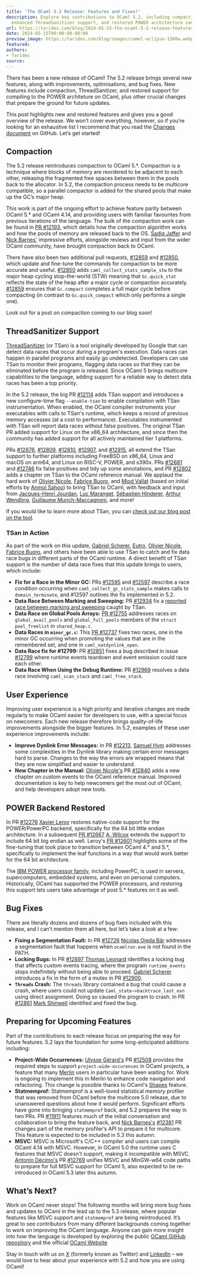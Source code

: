 ```yaml
---
title: 'The OCaml 5.2 Release: Features and Fixes!'
description: Explore key contributions to OCaml 5.2, including compaction reintroduction,
  enhanced ThreadSanitizer support, and restored POWER architecture compilation.
url: https://tarides.com/blog/2024-05-15-the-ocaml-5-2-release-features-and-fixes
date: 2024-05-15T00:00:00-00:00
preview_image: https://tarides.com/blog/images/camel-eclipse-1360w.webp
featured:
authors:
- Tarides
source:
---
```


<p>There has been a new release of OCaml! The 5.2 release brings several new features, along with improvements, optimisations, and bug fixes. New features include compaction, ThreadSanitizer, and restored support for compiling to the POWER architeture on OCaml, plus other crucial changes that prepare the ground for future updates.</p>
<p>This post highlights new and restored features and gives you a good overview of the release. We won&rsquo;t cover everything, however, so if you&rsquo;re looking for an exhaustive list I recommend that you read the <a href="https://github.com/ocaml/ocaml/blob/5.2/Changes">Changes document</a> on GitHub. Let&rsquo;s get started!</p>
<h2>Compaction</h2>
<p>The 5.2 release reintroduces compaction to OCaml 5.*. Compaction is a technique where blocks of memory are reordered to be adjacent to each other, releasing the fragmented free spaces  between them in the pools back to the allocator.  In 5.2, the compaction process needs to be multicore compatible, so a parallel compactor is added for the shared pools that make up the GC&rsquo;s major heap.</p>
<p>This work is part of the ongoing effort to achieve feature parity between OCaml 5.* and OCaml 4.14, and providing users with familiar favourites from previous iterations of the language. The bulk of the compaction work can be found in <a href="https://github.com/ocaml/ocaml/pull/12193">PR #12193</a>, which details how the compaction algorithm works and how the pools of memory are released back to the OS. <a href="https://github.com/sadiqj">Sadiq Jaffer</a> and <a href="https://github.com/NickBarnes">Nick Barnes'</a> impressive efforts, alongside reviews and input from the wider OCaml community, have brought compaction back to OCaml.</p>
<p>There have also been two additional pull requests, <a href="https://github.com/ocaml/ocaml/pull/12859">#12859</a> and <a href="https://github.com/ocaml/ocaml/pull/12850">#12850</a>, which update and fine-tune the commands for compaction to be more accurate and useful. <a href="https://github.com/ocaml/ocaml/pull/12850">#12850</a> adds <code>caml_collect_stats_sample_stw</code> to the major heap cycling stop-the-world (STW) meaning that <code>Gc.quick_stat</code> reflects the state of the heap after a major cycle or compaction accurately. <a href="https://github.com/ocaml/ocaml/pull/12859">#12859</a> ensures that <code>Gc.compact</code> completes a full major cycle before compacting (in contrast to <code>Gc.quick_compact</code> which only performs a single one).</p>
<p>Look out for a post on compaction coming to our blog soon!</p>
<h2>ThreadSanitizer Support</h2>
<p><a href="https://clang.llvm.org/docs/ThreadSanitizer.html">ThreadSanitizer</a> (or TSan) is a tool originally developed by Google that can detect data races that occur during a program's execution. Data races can happen in parallel programs and easily go undetected. Developers can use TSan to monitor their programs, flagging data races so that they can be eliminated before the program is released. Since OCaml 5 brings multicore capabilities to the language, adding support for a reliable way to detect data races has been a top priority.</p>
<p>In the 5.2 release, the big PR <a href="https://github.com/ocaml/ocaml/pull/12114">#12114</a> adds TSan support and introduces a new configure-time flag <code>--enable-tsan</code> to enable compilation with TSan instrumentation. When enabled, the OCaml compiler instruments your executables with calls to TSan's runtime, which keeps a record of previous memory accesses (at a cost to performance). Executables instrumented with TSan will report data races without false positives. The original TSan PR added support for Linux on the x86_64 architecture, and since then the community has added support for all actively maintained tier 1 platforms.</p>
<p>PRs <a href="https://github.com/ocaml/ocaml/pull/12876">#12876</a>, <a href="https://github.com/ocaml/ocaml/pull/12809">#12809</a>, <a href="https://github.com/ocaml/ocaml/pull/12810">#12810</a>, <a href="https://github.com/ocaml/ocaml/pull/12907">#12907</a>, and <a href="https://github.com/ocaml/ocaml/pull/12915">#12915</a>, all extend the TSan support to further platforms including FreeBSD on x86_64, Linux and macOS on arm64, and Linux on RISC-V, POWER, and s390x. PRs <a href="https://github.com/ocaml/ocaml/pull/12681">#12681</a> and <a href="https://github.com/ocaml/ocaml/pull/12746">#12746</a> fix false positives and tidy up some annotations, and PR <a href="https://github.com/ocaml/ocaml/pull/12802">#12802</a> adds a chapter on TSan to the OCaml reference manual. We applaud the hard work of <a href="https://github.com/OlivierNicole">Olivier Nicole</a>, <a href="https://github.com/fabbing">Fabrice Buoro</a>, and <a href="https://github.com/dustanddreams">Miod Vallat</a> (based on initial efforts by <a href="https://github.com/anmolsahoo25">Anmol Sahoo</a>) to bring TSan to OCaml, with feedback and input from <a href="https://github.com/jhjourdan">Jacques-Henri Jourdan</a>, <a href="https://github.com/maranget">Luc Maranget</a>, <a href="https://github.com/shindere">S&eacute;bastien Hinderer</a>, <a href="https://github.com/art-w">Arthur Wendling</a>, <a href="https://github.com/gadmm">Guillaume Munch-Maccagnoni</a>, and more!</p>
<p>If you would like to learn more about TSan, you can <a href="https://tarides.com/blog/2023-10-18-off-to-the-races-using-threadsanitizer-in-ocaml/">check out our blog post on the tool</a>.</p>
<h3>TSan in Action</h3>
<p>As part of the work on this update, <a href="https://github.com/gasche">Gabriel Scherer</a>, <a href="https://github.com/eutro">Eutro</a>, <a href="https://github.com/OlivierNicole">Olivier Nicole</a>, <a href="https://github.com/fabbing">Fabrice Buoro</a>, and others have been able to use TSan to catch and fix data race bugs in different parts of the OCaml runtime. A direct benefit of TSan support is the number of data race fixes that this update brings to users, which include:</p>
<ul>
<li><strong>Fix for a Race in the Minor GC:</strong> PRs <a href="https://github.com/ocaml/ocaml/pull/12595">#12595</a> and <a href="https://github.com/ocaml/ocaml/pull/12597">#12597</a> describe a race condition occurring when <code>caml_collect_gc_stats_sample</code> makes calls to <code>domain_terminate</code>, and #12597 outlines the fix implemented in 5.2.</li>
<li><strong>Data Race Between Marking and Sweeping:</strong> PR <a href="https://github.com/ocaml/ocaml/pull/12934">#12934</a> fix a <a href="https://github.com/ocaml/ocaml/issues/12916">reported race between marking and sweeping</a> caught by TSan.</li>
<li><strong>Data Race on Global Pools Arrays:</strong> <a href="https://github.com/ocaml/ocaml/pull/12755">PR #12755</a> addresses races on <code>global_avail_pools</code> and <code>global_full_pools</code> members of the <code>struct pool_freelist</code> in <code>shared_heap.c</code>.</li>
<li><strong>Data Races in <code>minor_gc.c</code>:</strong> This <a href="https://github.com/ocaml/ocaml/pull/12737">PR #12737</a> fixes two races, one in the minor GC occurring when promoting the values that are in the remembered set, and one in <code>caml_natdynlink_open</code>.</li>
<li><strong>Data Race fix for #12799:</strong> PR <a href="https://github.com/ocaml/ocaml/pull/12851">#12851</a> fixes a bug described in issue <a href="https://github.com/ocaml/ocaml/issues/12799">#12799</a> where runtime events teardown and event emission could race each other.</li>
<li><strong>Data Race When Using the Debug Runtime:</strong> PR <a href="https://github.com/ocaml/ocaml/pull/12969">#12969</a> resolves a data race involving <code>caml_scan_stack</code> and <code>caml_free_stack</code>.</li>
</ul>
<h2>User Experience</h2>
<p>Improving user experience is a high priority and iterative changes are made regularly to make OCaml easier for developers to use, with a special focus on newcomers. Each new release therefore brings quality-of-life improvements alongside the bigger features. In 5.2, examples of these user experience improvements include:</p>
<ul>
<li><strong>Improve Dynlink Error Messages:</strong> In PR <a href="https://github.com/ocaml/ocaml/pull/12213">#12213</a>, <a href="https://github.com/shym">Samuel Hym</a> addresses some complexities in the Dynlink library making certain error messages hard to parse. Changes to the way the errors are wrapped means that they are now simplified and easier to understand.</li>
<li><strong>New Chapter in the Manual:</strong> <a href="https://github.com/OlivierNicole">Olivier Nicole's</a> PR <a href="https://github.com/ocaml/ocaml/pull/12840">#12840</a> adds a new chapter on custom events to the OCaml reference manual. Improved documentation is key to help newcomers get the most out of OCaml, and help developers adopt new tools.</li>
</ul>
<h2>POWER Backend Restored</h2>
<p>In PR <a href="https://github.com/ocaml/ocaml/pull/12276">#12276</a> <a href="https://github.com/xavierleroy">Xavier Leroy</a> restores native-code support for the POWER/PowerPC backend, specifically for the 64 bit little endian architecture. In a subsequent <a href="https://github.com/ocaml/ocaml/pull/12667">PR #12667</a> <a href="https://github.com/awilfox">A. Wilcox</a> extends the support to include 64 bit big endian as well. Leroy's <a href="https://github.com/ocaml/ocaml/pull/12601">PR #12601</a> highlights some of the fine-tuning that took place to transition between OCaml 4.* and 5.*, specifically to implement the leaf functions in a way that would work better for the 64 bit architecture.</p>
<p>The <a href="https://en.wikipedia.org/wiki/IBM_Power_Systems#:~:text=IBM%20Power%20Systems%20is%20a,and%20System%20i%20product%20lines.">IBM POWER processor family</a>, including PowerPC, is used in servers, supercomputers, embedded systems, and even on personal computers. Historically, OCaml has supported the POWER processors, and restoring this support lets users take advantage of post 5.* features on it as well.</p>
<h2>Bug Fixes</h2>
<p>There are literally dozens and dozens of bug fixes included with this release, and I can&rsquo;t mention them all here, but let&rsquo;s take a look at a few:</p>
<ul>
<li><strong>Fixing a Segmentation Fault:</strong> In PR <a href="https://github.com/ocaml/ocaml/pull/12726">#12726</a> <a href="https://github.com/nojb">Nicolas Ojeda B&auml;r</a> addresses a segmentation fault that happens when <code>ocamlrun.exe</code> is not found in the PATH.</li>
<li><strong>Locking Bugs:</strong> In PR <a href="https://github.com/ocaml/ocaml/issues/12897">#12897</a> <a href="https://github.com/talex5">Thomas Leonard</a> identifies a locking bug that affects custom events tracing, where the program <code>runtime_events</code> stops indefinitely without being able to proceed.  <a href="https://github.com/gasche">Gabriel Scherer</a> introduces a fix in the form of a mutex in PR <a href="https://github.com/ocaml/ocaml/pull/12900">#12900</a>.</li>
<li><strong><code>Threads</code> Crash:</strong> The <code>threads</code> library contained a bug that could cause a crash, where users could not update <code>Caml_state&ndash;&gt;backtrace_last_exn</code> using direct assignment. Doing so caused the program to crash. In PR <a href="https://github.com/ocaml/ocaml/pull/12861">#12861</a> <a href="https://github.com/mshinwell">Mark Shinwell</a> identified and fixed the bug.</li>
</ul>
<h2>Preparing for Upcoming Features</h2>
<p>Part of the contributions to each release focus on preparing the way for future features. 5.2 lays the foundation for some long-anticipated additions including:</p>
<ul>
<li><strong>Project-Wide Occurrences:</strong> <a href="https://github.com/voodoos">Ulysse G&eacute;rard's</a> PR <a href="https://github.com/ocaml/ocaml/pull/12508">#12508</a> provides the required steps to support <code>project-wide-occurences</code> in OCaml projects, a feature that many <a href="https://github.com/ocaml/merlin">Merlin</a> users in particular have been waiting for. Work is ongoing to implement this in Merlin to enhance code navigation and refactoring. This change is possible thanks to OCaml's <a href="https://icfp22.sigplan.org/details/mlfamilyworkshop-2022-papers/10/Module-Shapes-for-Modern-Tooling">Shapes</a> feature.</li>
<li><strong>Statmemprof:</strong> Statmemprof is a well-loved statistical memory profiler that was removed from OCaml before the multicore 5.0 release, due to unanswered questions about how it would perform. Significant efforts have gone into bringing <code>statmemprof</code> back, and 5.2 prepares the way in two PRs. PR <a href="https://github.com/ocaml/ocaml/issues/11911">#11911</a> features much of the initial conversation and collaboration to bring the feature back, and <a href="https://github.com/NickBarnes">Nick Barnes's</a> <a href="https://github.com/ocaml/ocaml/pull/12381">#12381</a> PR changes part of the memory profiler&rsquo;s API to prepare it for multicore. This feature is expected to be included in 5.3 this autumn.</li>
<li><strong>MSVC:</strong> MSVC is Microsoft's C/C++ compiler and users can compile OCaml 4.14 with MSVC. However, in OCaml 5.0 the runtime uses C features that MSVC doesn't support, making it incompatible with MSVC. <a href="https://github.com/MisterDA">Antonin D&eacute;cimo's</a> PR <a href="https://github.com/ocaml/ocaml/pull/12769">#12769</a> unifies MSVC and MinGW-w64 code paths to prepare for full MSVC support for OCaml 5, also expected to be re-introduced in OCaml 5.3 later this autumn.</li>
</ul>
<h2>What&rsquo;s Next?</h2>
<p>Work on OCaml never stops! The following months will bring more bug fixes and updates to OCaml in the lead up to the 5.3 release, where popular features like MSVC support and <code>statmemprof</code> are being reintroduced. It&rsquo;s great to see contributors from many different backgrounds coming together to work on improving the OCaml language. Anyone can gain more insight into how the language is developed by exploring the public <a href="https://github.com/ocaml/ocaml">OCaml GitHub repository</a> and the official <a href="https://ocaml.org">OCaml Website</a></p>
<p>Stay in touch with us on <a href="https://twitter.com/tarides_">X</a> (formerly known as Twitter) and <a href="https://www.linkedin.com/company/tarides">LinkedIn</a> &ndash; we would love to hear about your experience with 5.2 and how you are using OCaml!</p>

